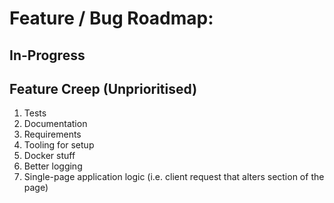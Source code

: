 # Feature / Bug Roadmap:

## In-Progress

## Feature Creep (Unprioritised)

1. Tests
2. Documentation
3. Requirements
4. Tooling for setup
5. Docker stuff
6. Better logging
7. Single-page application logic (i.e. client request that alters section of the page)